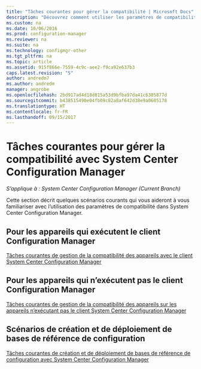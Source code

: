 ```yaml
---
title: "Tâches courantes pour gérer la compatibilité | Microsoft Docs"
description: "Découvrez comment utiliser les paramètres de compatibilité dans System Center Configuration Manager."
ms.custom: na
ms.date: 10/06/2016
ms.prod: configuration-manager
ms.reviewer: na
ms.suite: na
ms.technology: configmgr-other
ms.tgt_pltfrm: na
ms.topic: article
ms.assetid: 915f866e-7559-4c9c-aee2-f9ca92e637b3
caps.latest.revision: "5"
author: andredm7
ms.author: andredm
manager: angrobe
ms.openlocfilehash: 2bd917ad4d18d815a53d9bfba97da41c6385877d
ms.sourcegitcommit: b438515490e04fb09c82a8af642d38e9a0605178
ms.translationtype: HT
ms.contentlocale: fr-FR
ms.lasthandoff: 09/15/2017
---
```

# <a name="common-tasks-for-managing-compliance-with-system-center-configuration-manager"></a>Tâches courantes pour gérer la compatibilité avec System Center Configuration Manager

*S’applique à : System Center Configuration Manager (Current Branch)*

Cette section décrit quelques scénarios courants qui vous aideront à vous familiariser avec l’utilisation des paramètres de compatibilité dans System Center Configuration Manager.  

## <a name="for-devices-that-run-the-configuration-manager-client"></a>Pour les appareils qui exécutent le client Configuration Manager  
 [Tâches courantes de gestion de la compatibilité des appareils avec le client System Center Configuration Manager](../../compliance/plan-design/common-tasks-for-managing-compliance-on-devices-with-the-client.md)  

## <a name="for-devices-that-do-not-run-the-configuration-manager-client"></a>Pour les appareils qui n’exécutent pas le client Configuration Manager  
 [Tâches courantes de gestion de la compatibilité des appareils sur les appareils n’exécutant pas le client System Center Configuration Manager](../../compliance/plan-design/common-tasks-for-managing-compliance-on-devices-not-running-the-client.md)  

## <a name="scenarios-for-creating-and-deploying-configuration-baselines"></a>Scénarios de création et de déploiement de bases de référence de configuration  
 [Tâches courantes de création et de déploiement de bases de référence de configuration avec System Center Configuration Manager](../../compliance/plan-design/common-tasks-for-creating-and-deploying-configuration-baselines.md)  
